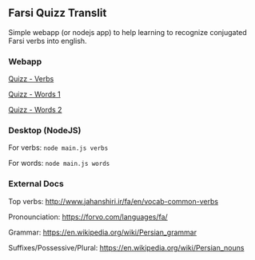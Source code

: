 ## Farsi Quizz Translit

Simple webapp (or nodejs app) to help learning to recognize conjugated Farsi verbs into english.


### Webapp


[Quizz - Verbs](http://htmlpreview.github.io/?https://github.com/benji/farsi-quizz-translit/blob/master/index.html?quizz_type=verbs&quizz_dict=verbs)

[Quizz - Words 1](http://htmlpreview.github.io/?https://github.com/benji/farsi-quizz-translit/blob/master/index.html?quizz_type=words&quizz_dict=words1)

[Quizz - Words 2](http://htmlpreview.github.io/?https://github.com/benji/farsi-quizz-translit/blob/master/index.html?quizz_type=words&quizz_dict=words2)

### Desktop (NodeJS)

For verbs: 
```node main.js verbs```

For words: 
```node main.js words```

### External Docs

Top verbs: http://www.jahanshiri.ir/fa/en/vocab-common-verbs

Pronounciation: https://forvo.com/languages/fa/

Grammar: https://en.wikipedia.org/wiki/Persian_grammar

Suffixes/Possessive/Plural: https://en.wikipedia.org/wiki/Persian_nouns

